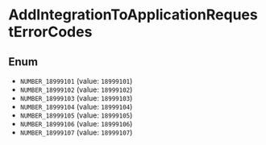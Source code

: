 # AddIntegrationToApplicationRequestErrorCodes

## Enum

* `NUMBER_18999101` (value: `18999101`)
* `NUMBER_18999102` (value: `18999102`)
* `NUMBER_18999103` (value: `18999103`)
* `NUMBER_18999104` (value: `18999104`)
* `NUMBER_18999105` (value: `18999105`)
* `NUMBER_18999106` (value: `18999106`)
* `NUMBER_18999107` (value: `18999107`)
